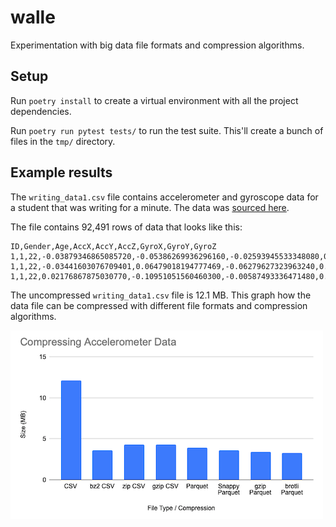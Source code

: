 # walle

Experimentation with big data file formats and compression algorithms.

## Setup

Run `poetry install` to create a virtual environment with all the project dependencies.

Run `poetry run pytest tests/` to run the test suite.  This'll create a bunch of files in the `tmp/` directory.

## Example results

The `writing_data1.csv` file contains accelerometer and gyroscope data for a student that was writing for a minute.  The data was [sourced here](https://data.mendeley.com/datasets/w3wsc359pc/1#folder-13c9d6e3-de3f-4911-aa6e-743729542888).

The file contains 92,491 rows of data that looks like this:

```
ID,Gender,Age,AccX,AccY,AccZ,GyroX,GyroY,GyroZ
1,1,22,-0.03879346865085720,-0.05386269936296160,-0.02593945533348080,0.05371093750000000,-0.58053588867187500,-0.88148498535156194
1,1,22,-0.03441603076709401,0.06479018194777469,-0.06279627323963240,0.03700256347656250,-0.54809570312500000,-0.79600524902343794
1,1,22,0.02176867875030770,-0.10951051560460300,-0.00587493336471480,0.06597900390625000,-0.56910705566406194,-0.87266540527343794
```

The uncompressed `writing_data1.csv` file is 12.1 MB.  This graph how the data file can be compressed with different file formats and compression algorithms.

![Initial benchmarks](https://github.com/MrPowers/walle/blob/master/images/benchmarks1.png)


